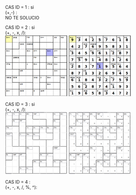 CAS ID = 1 : si  
(+,-) :  
NO TE SOLUCIO

CAS ID = 2 :  si  
(+, -, x, /):  
<img src="../img/9_2.png" width="200">
<img src="../img/9_2sol.png" width="200">

CAS ID = 3 :  si  
(+, -, x, /):  
<img src="../img/9_3.png" width="200">
<img src="../img/9_3sol.png" width="200">

CAS ID = 4 :    
(+, -, x, /, %, ^):  